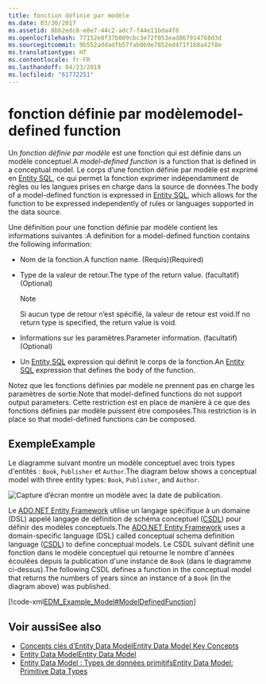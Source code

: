 ```yaml
---
title: fonction définie par modèle
ms.date: 03/30/2017
ms.assetid: 8bb2edc8-e8e7-44c2-adc7-f44e11bda4f0
ms.openlocfilehash: 77152e8f37b009cbc3e72f053ead867914768d3d
ms.sourcegitcommit: 9b552addadfb57fab0b9e7852ed4f1f1b8a42f8e
ms.translationtype: HT
ms.contentlocale: fr-FR
ms.lasthandoff: 04/23/2019
ms.locfileid: "61772251"
---
```

# <a name="model-defined-function"></a><span data-ttu-id="0fe98-102">fonction définie par modèle</span><span class="sxs-lookup"><span data-stu-id="0fe98-102">model-defined function</span></span>
<span data-ttu-id="0fe98-103">Un *fonction définie par modèle* est une fonction qui est définie dans un modèle conceptuel.</span><span class="sxs-lookup"><span data-stu-id="0fe98-103">A *model-defined function* is a function that is defined in a conceptual model.</span></span> <span data-ttu-id="0fe98-104">Le corps d’une fonction définie par modèle est exprimé en [Entity SQL](../../../../docs/framework/data/adonet/ef/language-reference/entity-sql-language.md), ce qui permet la fonction exprimer indépendamment de règles ou les langues prises en charge dans la source de données.</span><span class="sxs-lookup"><span data-stu-id="0fe98-104">The body of a model-defined function is expressed in [Entity SQL](../../../../docs/framework/data/adonet/ef/language-reference/entity-sql-language.md), which allows for the function to be expressed independently of rules or languages supported in the data source.</span></span>  
  
 <span data-ttu-id="0fe98-105">Une définition pour une fonction définie par modèle contient les informations suivantes :</span><span class="sxs-lookup"><span data-stu-id="0fe98-105">A definition for a model-defined function contains the following information:</span></span>  
  
- <span data-ttu-id="0fe98-106">Nom de la fonction.</span><span class="sxs-lookup"><span data-stu-id="0fe98-106">A function name.</span></span> <span data-ttu-id="0fe98-107">(Requis)</span><span class="sxs-lookup"><span data-stu-id="0fe98-107">(Required)</span></span>  
  
- <span data-ttu-id="0fe98-108">Type de la valeur de retour.</span><span class="sxs-lookup"><span data-stu-id="0fe98-108">The type of the return value.</span></span> <span data-ttu-id="0fe98-109">(facultatif)</span><span class="sxs-lookup"><span data-stu-id="0fe98-109">(Optional)</span></span>  
  
    > [!NOTE]
    >  <span data-ttu-id="0fe98-110">Si aucun type de retour n’est spécifié, la valeur de retour est void.</span><span class="sxs-lookup"><span data-stu-id="0fe98-110">If no return type is specified, the return value is void.</span></span>  
  
- <span data-ttu-id="0fe98-111">Informations sur les paramètres.</span><span class="sxs-lookup"><span data-stu-id="0fe98-111">Parameter information.</span></span> <span data-ttu-id="0fe98-112">(facultatif)</span><span class="sxs-lookup"><span data-stu-id="0fe98-112">(Optional)</span></span>  
  
- <span data-ttu-id="0fe98-113">Un [Entity SQL](../../../../docs/framework/data/adonet/ef/language-reference/entity-sql-language.md) expression qui définit le corps de la fonction.</span><span class="sxs-lookup"><span data-stu-id="0fe98-113">An [Entity SQL](../../../../docs/framework/data/adonet/ef/language-reference/entity-sql-language.md) expression that defines the body of the function.</span></span>  
  
 <span data-ttu-id="0fe98-114">Notez que les fonctions définies par modèle ne prennent pas en charge les paramètres de sortie.</span><span class="sxs-lookup"><span data-stu-id="0fe98-114">Note that model-defined functions do not support output parameters.</span></span> <span data-ttu-id="0fe98-115">Cette restriction est en place de manière à ce que des fonctions définies par modèle puissent être composées.</span><span class="sxs-lookup"><span data-stu-id="0fe98-115">This restriction is in place so that model-defined functions can be composed.</span></span>  
  
## <a name="example"></a><span data-ttu-id="0fe98-116">Exemple</span><span class="sxs-lookup"><span data-stu-id="0fe98-116">Example</span></span>  
 <span data-ttu-id="0fe98-117">Le diagramme suivant montre un modèle conceptuel avec trois types d'entités : `Book`, `Publisher` et `Author`.</span><span class="sxs-lookup"><span data-stu-id="0fe98-117">The diagram below shows a conceptual model with three entity types: `Book`, `Publisher`, and `Author`.</span></span>  
  
 ![Capture d’écran montre un modèle avec la date de publication.](./media/model-defined-function/model-published-date-three-entity-types.gif)  
  
 <span data-ttu-id="0fe98-119">Le [ADO.NET Entity Framework](../../../../docs/framework/data/adonet/ef/index.md) utilise un langage spécifique à un domaine (DSL) appelé langage de définition de schéma conceptuel ([CSDL](../../../../docs/framework/data/adonet/ef/language-reference/csdl-specification.md)) pour définir des modèles conceptuels.</span><span class="sxs-lookup"><span data-stu-id="0fe98-119">The [ADO.NET Entity Framework](../../../../docs/framework/data/adonet/ef/index.md) uses a domain-specific language (DSL) called conceptual schema definition language ([CSDL](../../../../docs/framework/data/adonet/ef/language-reference/csdl-specification.md)) to define conceptual models.</span></span> <span data-ttu-id="0fe98-120">Le CSDL suivant définit une fonction dans le modèle conceptuel qui retourne le nombre d'années écoulées depuis la publication d'une instance de `Book` (dans le diagramme ci-dessus).</span><span class="sxs-lookup"><span data-stu-id="0fe98-120">The following CSDL defines a function in the conceptual model that returns the numbers of years since an instance of a `Book` (in the diagram above) was published.</span></span>  
  
 [!code-xml[EDM_Example_Model#ModelDefinedFunction](../../../../samples/snippets/xml/VS_Snippets_Data/edm_example_model/xml/books4.edmx#modeldefinedfunction)]  
  
## <a name="see-also"></a><span data-ttu-id="0fe98-121">Voir aussi</span><span class="sxs-lookup"><span data-stu-id="0fe98-121">See also</span></span>

- [<span data-ttu-id="0fe98-122">Concepts clés d’Entity Data Model</span><span class="sxs-lookup"><span data-stu-id="0fe98-122">Entity Data Model Key Concepts</span></span>](../../../../docs/framework/data/adonet/entity-data-model-key-concepts.md)
- [<span data-ttu-id="0fe98-123">Entity Data Model</span><span class="sxs-lookup"><span data-stu-id="0fe98-123">Entity Data Model</span></span>](../../../../docs/framework/data/adonet/entity-data-model.md)
- [<span data-ttu-id="0fe98-124">Entity Data Model : Types de données primitifs</span><span class="sxs-lookup"><span data-stu-id="0fe98-124">Entity Data Model: Primitive Data Types</span></span>](../../../../docs/framework/data/adonet/entity-data-model-primitive-data-types.md)
